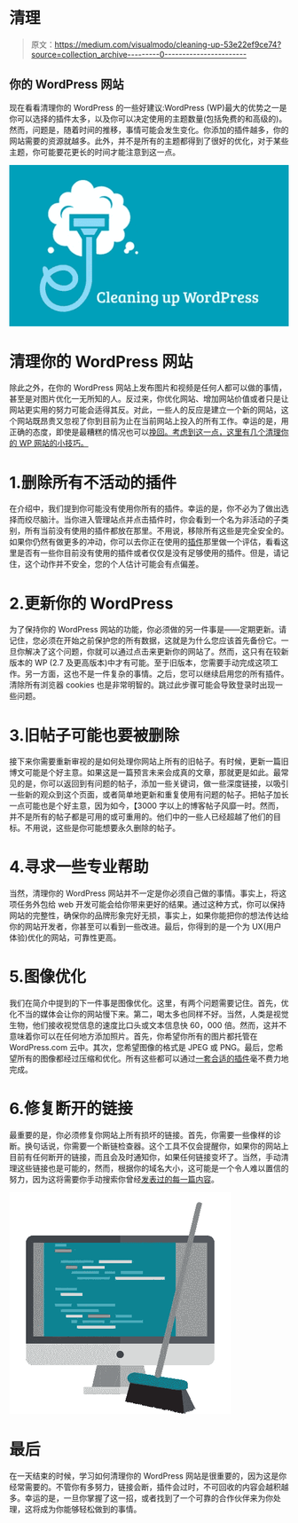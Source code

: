 # 清理

> 原文：<https://medium.com/visualmodo/cleaning-up-53e22ef9ce74?source=collection_archive---------0----------------------->

## 你的 WordPress 网站

现在看看清理你的 WordPress 的一些好建议:WordPress (WP)最大的优势之一是你可以选择的插件太多，以及你可以决定使用的主题数量(包括免费的和高级的)。然而，问题是，随着时间的推移，事情可能会发生变化。你添加的插件越多，你的网站需要的资源就越多。此外，并不是所有的主题都得到了很好的优化，对于某些主题，你可能要花更长的时间才能注意到这一点。

![](img/3292bfbbfb27c79ef7ea9234e531d18e.png)

# 清理你的 WordPress 网站

除此之外，在你的 WordPress 网站上发布图片和视频是任何人都可以做的事情，甚至是对图片优化一无所知的人。反过来，你优化网站、增加网站价值或者只是让网站更实用的努力可能会适得其反。对此，一些人的反应是建立一个新的网站，这个网站既昂贵又忽视了你到目前为止在当前网站上投入的所有工作。幸运的是，用正确的态度，即使是最糟糕的情况也可以[挽回。考虑到这一点，这里有几个清理你的 WP 网站的小技巧。](https://visualmodo.com/wordpress-maintenance-tips/)

# 1.删除所有不活动的插件

在介绍中，我们提到你可能没有使用你所有的插件。幸运的是，你不必为了做出选择而绞尽脑汁。当你进入管理站点并点击插件时，你会看到一个名为非活动的子类别，所有当前没有使用的插件都放在那里。不用说，移除所有这些是完全安全的。如果你仍然有做更多的冲动，你可以去你正在使用的[插件](https://visualmodo.com/)那里做一个评估，看看这里是否有一些你目前没有使用的插件或者仅仅是没有足够使用的插件。但是，请记住，这个动作并不安全，您的个人估计可能会有点偏差。

# 2.更新你的 WordPress

为了保持你的 WordPress 网站的功能，你必须做的另一件事是——定期更新。请记住，您必须在开始之前保护您的所有数据，这就是为什么您应该首先备份它。一旦你解决了这个问题，你就可以通过点击来更新你的网站了。然而，这只有在较新版本的 WP (2.7 及更高版本)中才有可能。至于旧版本，您需要手动完成这项工作。另一方面，这也不是一件复杂的事情。之后，您可以继续启用您的所有插件。清除所有浏览器 cookies 也是非常明智的。跳过此步骤可能会导致登录时出现一些问题。

# 3.旧帖子可能也要被删除

接下来你需要重新审视的是如何处理你网站上所有的旧帖子。有时候，更新一篇旧博文可能是个好主意。如果这是一篇预言未来会成真的文章，那就更是如此。最常见的是，你可以返回到有问题的帖子，添加一些关键词，做一些深度链接，以吸引一些新的观众到这个页面，或者简单地更新和重复使用有问题的帖子。把帖子加长一点可能也是个好主意，因为如今，【3000 字以上的博客帖子风靡一时。然而，并不是所有的帖子都是可用的或可重用的。他们中的一些人已经超越了他们的目标。不用说，这些是你可能想要永久删除的帖子。

# 4.寻求一些专业帮助

当然，清理你的 WordPress 网站并不一定是你必须自己做的事情。事实上，将这项任务外包给 web 开发可能会给你带来更好的结果。通过这种方式，你可以保持网站的完整性，确保你的品牌形象完好无损，事实上，如果你能把你的想法传达给你的网站开发者，你甚至可以看到一些改进。最后，你得到的是一个为 UX(用户体验)优化的网站，可靠性更高。

# 5.图像优化

我们在简介中提到的下一件事是图像优化。这里，有两个问题需要记住。首先，优化不当的媒体会让你的网站慢下来。第二，喝太多也同样不好。当然，人类是视觉生物，他们接收视觉信息的速度比口头或文本信息快 60，000 倍。然而，这并不意味着你可以在任何地方添加照片。首先，你希望你所有的图片都托管在 WordPress.com 云中。其次，您希望图像的格式是 JPEG 或 PNG。最后，您希望所有的图像都经过压缩和优化。所有这些都可以通过[一套合适的插件](https://premium.wpmudev.org/blog/10-best-image-optimization-plugins-to-speed-up-your-wordpress-site/)毫不费力地完成。

# 6.修复断开的链接

最重要的是，你必须修复你网站上所有损坏的链接。首先，你需要一些像样的诊断。换句话说，你需要一个断链检查器。这个工具不仅会提醒你，如果你的网站上目前有任何断开的链接，而且会及时通知你，如果任何链接变坏了。当然，手动清理这些链接也是可能的，然而，根据你的域名大小，这可能是一个令人难以置信的努力，因为这将需要你手动搜索你曾经[发表过的每一篇内容](https://visualmodo.com/)。

![](img/3e90ee6a7db4eebd41fd9da1afd0ded4.png)

# 最后

在一天结束的时候，学习如何清理你的 WordPress 网站是很重要的，因为这是你经常需要的。不管你有多努力，链接会断，插件会过时，不可回收的内容会越积越多。幸运的是，一旦你掌握了这一招，或者找到了一个可靠的合作伙伴来为你处理，这将成为你能够轻松做到的事情。